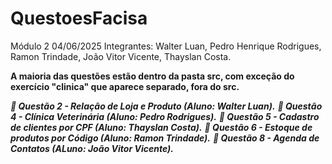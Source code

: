 ﻿# QuestoesFacisa
 Módulo 2 04/06/2025
 Integrantes: Walter Luan, Pedro Henrique Rodrigues, Ramon Trindade, João Vitor Vicente, Thayslan Costa.


**A maioria das questões estão dentro da pasta src, com exceção do exercício "clinica" que aparece separado, fora do src.**



***📍 Questão 2 -  Relação de Loja e Produto (Aluno: Walter Luan).***
***📍 Questão 4 - Clínica Veterinária (Aluno: Pedro Rodrigues).***
***📍 Questão 5 - Cadastro de clientes por CPF (Aluno: Thayslan Costa).***
***📍 Questão 6 - Estoque de produtos por Código (Aluno: Ramon Trindade).***
***📍 Questão 8 - Agenda de Contatos (ALuno: João Vitor Vicente).***

